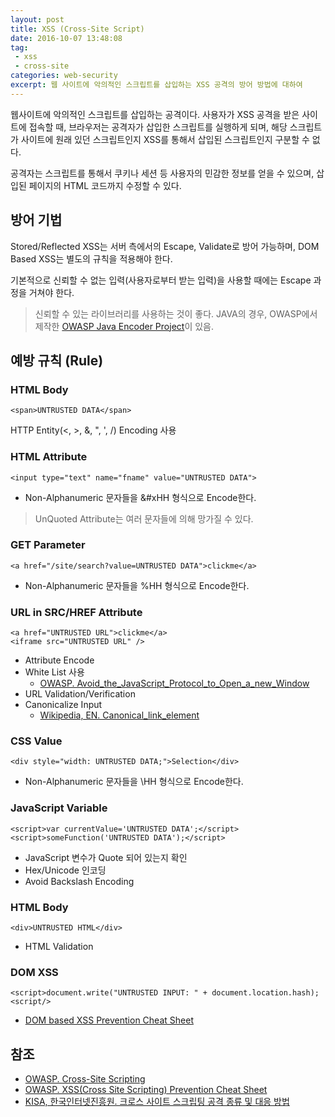 ```yaml
---
layout: post
title: XSS (Cross-Site Script)
date: 2016-10-07 13:48:08
tag:
 - xss
 - cross-site
categories: web-security
excerpt: 웹 사이트에 악의적인 스크립트를 삽입하는 XSS 공격의 방어 방법에 대하여
---
```


웹사이트에 악의적인 스크립트를 삽입하는 공격이다. 사용자가 XSS 공격을 받은 사이트에 접속할 때, 브라우저는 공격자가 삽입한 스크립트를 실행하게 되며, 해당 스크립트가 사이트에 원래 있던 스크립트인지 XSS를 통해서 삽입된 스크립트인지 구분할 수 없다.

공격자는 스크립트를 통해서 쿠키나 세션 등 사용자의 민감한 정보를 얻을 수 있으며, 삽입된 페이지의 HTML 코드까지 수정할 수 있다.

## 방어 기법 ##

Stored/Reflected XSS는 서버 측에서의 Escape, Validate로 방어 가능하며, DOM Based XSS는 별도의 규칙을 적용해야 한다.

기본적으로 신뢰할 수 없는 입력(사용자로부터 받는 입력)을 사용할 때에는 Escape 과정을 거쳐야 한다.

> 신뢰할 수 있는 라이브러리를 사용하는 것이 좋다.
> JAVA의 경우, OWASP에서 제작한 [OWASP Java Encoder Project](https://www.owasp.org/index.php/OWASP_Java_Encoder_Project)이 있음.

## 예방 규칙 (Rule) ##

### HTML Body ###

    <span>UNTRUSTED DATA</span>

HTTP Entity(\<, \>, \&, \", \', \/) Encoding 사용

### HTML Attribute ###

    <input type="text" name="fname" value="UNTRUSTED DATA">

- Non-Alphanumeric 문자들을 \&\#xHH 형식으로 Encode한다.

> UnQuoted Attribute는 여러 문자들에 의해 망가질 수 있다.

### GET Parameter ###

    <a href="/site/search?value=UNTRUSTED DATA">clickme</a>

- Non-Alphanumeric 문자들을 \%HH 형식으로 Encode한다.

### URL in SRC/HREF Attribute ###

    <a href="UNTRUSTED URL">clickme</a>
    <iframe src="UNTRUSTED URL" />

- Attribute Encode
- White List 사용
   - [OWASP. Avoid_the_JavaScript_Protocol_to_Open_a_new_Window](https://www.owasp.org/index.php/Avoid_the_JavaScript_Protocol_to_Open_a_new_Window)
- URL Validation/Verification
- Canonicalize Input
   - [Wikipedia, EN. Canonical_link_element](https://en.wikipedia.org/wiki/Canonical_link_element)

### CSS Value ###

    <div style="width: UNTRUSTED DATA;">Selection</div>

- Non-Alphanumeric 문자들을 \\HH 형식으로 Encode한다.

### JavaScript Variable ###

    <script>var currentValue='UNTRUSTED DATA';</script>
    <script>someFunction('UNTRUSTED DATA');</script> 

- JavaScript 변수가 Quote 되어 있는지 확인
- Hex/Unicode 인코딩
- Avoid Backslash Encoding 

### HTML Body ###

    <div>UNTRUSTED HTML</div>

- HTML Validation

### DOM XSS ###

	<script>document.write("UNTRUSTED INPUT: " + document.location.hash);<script/>

- [DOM based XSS Prevention Cheat Sheet](https://www.owasp.org/index.php/DOM_based_XSS_Prevention_Cheat_Sheet)



## 참조 ##

- [OWASP. Cross-Site Scripting](https://www.owasp.org/index.php/Cross-site_Scripting_(XSS))
- [OWASP. XSS(Cross Site Scripting) Prevention Cheat Sheet](https://www.owasp.org/index.php/XSS_\(Cross_Site_Scripting\)_Prevention_Cheat_Sheet)
- [KISA, 한국인터넷진흥원. 크로스 사이트 스크립팅 공격 종류 및 대응 방법](http://www.kisa.or.kr/uploadfile/201312/201312161355109566.pdf)